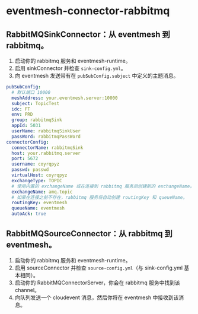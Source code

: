 # eventmesh-connector-rabbitmq

## RabbitMQSinkConnector：从 eventmesh 到 rabbitmq。

1. 启动你的 rabbitmq 服务和 eventmesh-runtime。
2. 启用 sinkConnector 并检查 `sink-config.yml`。
3. 向 eventmesh 发送带有在 `pubSubConfig.subject` 中定义的主题消息。
```yaml
pubSubConfig:
  # 默认端口 10000
  meshAddress: your.eventmesh.server:10000
  subject: TopicTest  
  idc: FT  
  env: PRD  
  group: rabbitmqSink  
  appId: 5031  
  userName: rabbitmqSinkUser  
  passWord: rabbitmqPassWord  
connectorConfig:  
  connectorName: rabbitmqSink  
  host: your.rabbitmq.server
  port: 5672  
  username: coyrqpyz  
  passwd: passwd 
  virtualHost: coyrqpyz  
  exchangeType: TOPIC  
  # 使用内置的 exchangeName 或在连接到 rabbitmq 服务后创建新的 exchangeName。
  exchangeName: amq.topic  
  # 如果在连接之前不存在，rabbitmq 服务将自动创建 routingKey 和 queueName。
  routingKey: eventmesh  
  queueName: eventmesh  
  autoAck: true
```

## RabbitMQSourceConnector：从 rabbitmq 到 eventmesh。

1. 启动你的 rabbitmq 服务和 eventmesh-runtime。 
2. 启用 sourceConnector 并检查 `source-config.yml`（与 sink-config.yml 基本相同）。 
3. 启动你的 RabbitMQConnectorServer，你会在 rabbitmq 服务中找到该channel。 
4. 向队列发送一个 cloudevent 消息，然后你将在 eventmesh 中接收到该消息。
